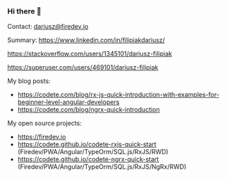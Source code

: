 ### Hi there 👋

Contact: dariusz@firedev.io

Summary: https://www.linkedin.com/in/filipiakdariusz/

https://stackoverflow.com/users/1345101/dariusz-filipiak

https://superuser.com/users/469101/dariusz-filipiak

My blog posts:
- https://codete.com/blog/rx-js-quick-introduction-with-examples-for-beginner-level-angular-developers
- https://codete.com/blog/ngrx-quick-introduction

My open source projects:
- https://firedev.io
- https://codete.github.io/codete-rxjs-quick-start
  (Firedev/PWA/Angular/TypeOrm/SQL.js/RxJS/RWD)
- https://codete.github.io/codete-ngrx-quick-start
  (Firedev/PWA/Angular/TypeOrm/SQL.js/RxJS/NgRx/RWD)


<!--
**darekf77/darekf77** is a ✨ _special_ ✨ repository because its `README.md` (this file) appears on your GitHub profile.



Here are some ideas to get you started:

- 🔭 I’m currently working on ...
- 🌱 I’m currently learning ...
- 👯 I’m looking to collaborate on ...
- 🤔 I’m looking for help with ...
- 💬 Ask me about ...
- 📫 How to reach me: ...
- 😄 Pronouns: ...
- ⚡ Fun fact: ...



<p align="center">
  <a href= "https://github.com/anuraghazra/github-readme-stats"><img src="https://github-readme-stats.vercel.app/api?username=darekf77&count_private=true&theme=tokyonight&include_all_commits=true&show_icons=true" /></a>
  
</p>
-->
